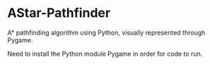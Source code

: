 # AStar-Pathfinder
A* pathfinding algorithm using Python, visually represented through Pygame.


Need to install the Python module Pygame in order for code to run.
